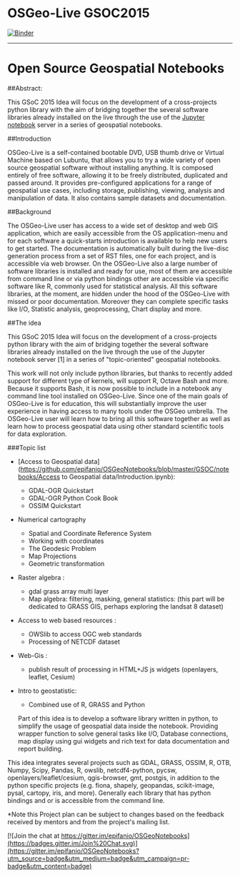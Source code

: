 # OSGeo-Live GSOC2015

[![Binder](http://mybinder.org/badge.svg)](http://mybinder.org/repo/epifanio/OSGeoNotebooks)


---

# Open Source Geospatial Notebooks

##Abstract:

   This GSoC 2015 Idea will focus on the development of a cross-projects python library with the aim of bridging together the several software libraries already installed on the live through the use of the  [Jupyter notebook](http://jupyter.org) server in a series of geospatial notebooks. 

##Introduction
  
  OSGeo-Live is a self-contained bootable DVD, USB thumb drive or Virtual Machine based on Lubuntu, that allows you to try a wide variety of open source geospatial software without installing anything. It is composed entirely of free software, allowing it to be freely distributed, duplicated and passed around. It provides pre-configured applications for a range of geospatial use cases, including storage, publishing, viewing, analysis and manipulation of data. It also contains sample datasets and documentation.
  

##Background
 
   The OSGeo-Live user has access to a wide set of desktop and web GIS application, which are easily accessible from the OS application-menu and for each software a quick-starts introduction is available to help new users to get started. 
   The documentation is automatically built during the live-disc generation process from a set of RST files, one for each project, and is accessible via web browser. 
   On the OSGeo-Live also a large number of software libraries is installed and ready for use, most of them are accessible from command line or via python bindings other are accessible via specific software like R, commonly used for statistical analysis. All this software libraries, at the  moment, are hidden under the hood of the OSGeo-Live with missed or poor documentation. Moreover they can complete specific tasks like I/O, Statistic analysis, geoprocessing, Chart display and more.
 
##The idea
  
  This GSoC 2015 Idea will focus on the development of a cross-projects python library with the aim of bridging together the several software libraries already installed on the live through the use of the Jupyter notebook server [1] in a series of "topic-oriented" geospatial notebooks.
 
  This work will not only include python libraries, but thanks to recently added support for different type of kernels, will support R, Octave Bash and more. Because it supports Bash, it is now possible to include in a notebook any command line tool installed on OSGeo-Live. Since one of the main goals of OSGeo-Live is for education, this will substantially improve the user experience in having access to many tools under the OSGeo umbrella. The OSGeo-Live user will learn how to bring all this software together as well as learn how to process geospatial data using other standard scientific tools for data exploration.
 
###Topic list
* [Access to Geospatial data](https://github.com/epifanio/OSGeoNotebooks/blob/master/GSOC/notebooks/Access to Geospatial data/Introduction.ipynb):
    * GDAL-OGR Quickstart
    * GDAL-OGR Python Cook Book
    * OSSIM Quickstart
* Numerical cartography
    * Spatial and Coordinate Reference System
    * Working with coordinates
    * The Geodesic Problem
    * Map Projections
    * Geometric transformation
* Raster algebra :
    * gdal grass array multi layer
    * Map algebra: filtering, masking, general statistics: (this part will be dedicated to GRASS GIS, perhaps exploring the landsat 8 dataset)
* Access to web based resources :
    * OWSlib to access OGC web standards
    * Processing of NETCDF dataset
* Web-Gis :
    * publish result of processing in HTML+JS  js widgets (openlayers, leaflet, Cesium)
* Intro to geostatistic:
    * Combined use of R, GRASS and Python 
 

  Part of this idea is to develop a software library written in python, to simplify the usage of geospatial data inside the notebook. Providing wrapper function to solve general tasks like I/O, Database connections, map display using gui widgets and rich text for data documentation and report building.
 
This idea integrates several projects such as GDAL, GRASS, OSSIM, R, OTB, Numpy, Scipy, Pandas, R, owslib, netcdf4-python, pycsw, openlayers/leaflet/cesium, qgis-browser, gmt, postgis, in addition to the python specific projects (e.g. fiona, shapely, geopandas, scikit-image, pysal, cartopy, iris, and more). Generally each library that has python bindings and or is accessible from the command line.


*Note this Project plan can be subject to changes based on the feedback received by mentors and from the project's mailing list.


[![Join the chat at https://gitter.im/epifanio/OSGeoNotebooks](https://badges.gitter.im/Join%20Chat.svg)](https://gitter.im/epifanio/OSGeoNotebooks?utm_source=badge&utm_medium=badge&utm_campaign=pr-badge&utm_content=badge)